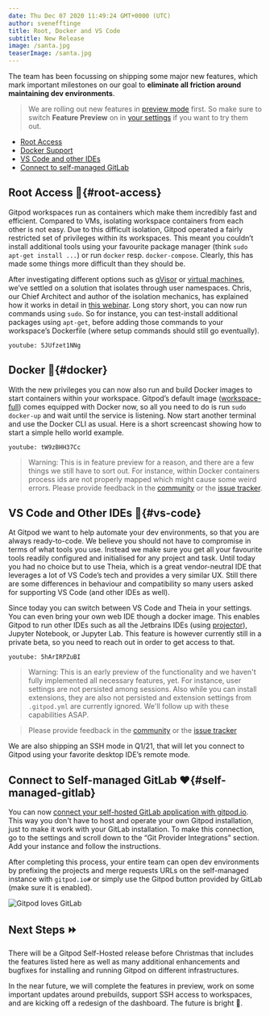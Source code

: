 ```yaml
---
date: Thu Dec 07 2020 11:49:24 GMT+0000 (UTC)
author: svenefftinge
title: Root, Docker and VS Code
subtitle: New Release
image: /santa.jpg
teaserImage: /santa.jpg
---
```


The team has been focussing on shipping some major new features, which mark important milestones on our goal to **eliminate all friction around maintaining dev environments**.

> We are rolling out new features in [preview mode](/docs/feature-preview) first. So make sure to switch __Feature Preview__ on in [your settings](https://gitpod.io/settings/) if you want to try them out.

 - [Root Access](#root-access)
 - [Docker Support](#docker)
 - [VS Code and other IDEs](#vs-code)
 - [Connect to self-managed GitLab](#self-managed-gitlab)

## Root Access 💪{#root-access}

Gitpod workspaces run as containers which make them incredibly fast and efficient. Compared to VMs, isolating workspace containers from each other is not easy. Due to this difficult isolation, Gitpod operated a fairly restricted set of privileges within its workspaces. This meant you couldn’t install additional tools using your favourite package manager (think `sudo apt-get install ...`) or run `docker` resp. `docker-compose`. Clearly, this has made some things more difficult than they should be.

After investigating different options such as [gVisor](https://github.com/google/gvisor) or [virtual machines](https://katacontainers.io/), we’ve settled on a solution that isolates through user namespaces. Chris, our Chief Architect and author of the isolation mechanics, has explained how it works in detail in [this webinar](https://youtu.be/l4I2TVAnBuw?t=176). Long story short, you can now run commands using `sudo`. So for instance, you can test-install additional packages using `apt-get`, before adding those commands to your workspace’s Dockerfile (where setup commands should still go eventually).

`youtube: 5JUfzet1NNg`

## Docker 🐳{#docker}

With the new privileges you can now also run and build Docker images to start containers within your workspace. Gitpod’s default image ([workspace-full](https://github.com/gitpod-io/workspace-images/blob/master/full/Dockerfile)) comes equipped with Docker now, so all you need to do is run `sudo docker-up` and wait until the service is listening. Now start another terminal and use the Docker CLI as usual. Here is a short screencast showing how to start a simple hello world example.

`youtube: tW9zBHH37Cc`

> Warning: This is in feature preview for a reason, and there are a few things we still have to sort out. For instance, within Docker containers process ids are not properly mapped which might cause some weird errors. Please provide feedback in the [community](https://community.gitpod.io) or the [issue tracker](https://www.github.com/gitpod-io/gitpod/issues).

## VS Code and Other IDEs 🥂{#vs-code}

At Gitpod we want to help automate your dev environments, so that you are always ready-to-code. We believe you should not have to compromise in terms of what tools you use. Instead we make sure you get all your favourite tools readily configured and initialised for any project and task. Until today you had no choice but to use Theia, which is a great vendor-neutral IDE that leverages a lot of VS Code’s tech and provides a very similar UX. Still there are some differences in behaviour and compatibility so many users asked for supporting VS Code (and other IDEs as well).

Since today you can switch between VS Code and Theia in your settings. You can even bring your own web IDE though a docker image. This enables Gitpod to run other IDEs such as all the Jetbrains IDEs (using [projector](https://github.com/JetBrains/projector-server/blob/master/docs/Projector.md)), Jupyter Notebook, or Jupyter Lab. This feature is however currently still in a private beta, so you need to reach out in order to get access to that.

`youtube: 5hArIRPZuBI`

> Warning: This is an early preview of the functionality and we haven't fully implemented all necessary features, yet. For instance, user settings are not persisted among sessions. Also while you can install extensions, they are also not persisted and extension settings from `.gitpod.yml` are currently ignored. We'll follow up with these capabilities ASAP.

> Please provide feedback in the [community](https://community.gitpod.io) or the [issue tracker](https://www.github.com/gitpod-io/gitpod/issues)

We are also shipping an SSH mode in Q1/21, that will let you connect to Gitpod using your favorite desktop IDE’s remote mode.

## Connect to Self-managed GitLab ❤️{#self-managed-gitlab}

You can now [connect your self-hosted GitLab application with gitpod.io](/docs/gitlab-integration#oauth-application). This way you don't have to host and operate your own Gitpod installation, just to make it work with your GitLab installation. To make this connection, go to the settings and scroll down to the “Git Provider Integrations” section. Add your instance and follow the instructions.

After completing this process, your entire team can open dev environments by prefixing the projects and merge requests URLs on the self-managed instance with `gitpod.io#` or simply use the Gitpod button provided by GitLab (make sure it is enabled).

![Gitpod loves GitLab](/teaser-gitlab-gitpod.jpg)


## Next Steps ⏩

There will be a Gitpod Self-Hosted release before Christmas that includes the features listed here as well as many additional enhancements and bugfixes for installing and running Gitpod on different infrastructures.

In the near future, we will complete the features in preview, work on some important updates around prebuilds, support SSH access to workspaces, and are kicking off a redesign of the dashboard. The future is bright 🌅.
